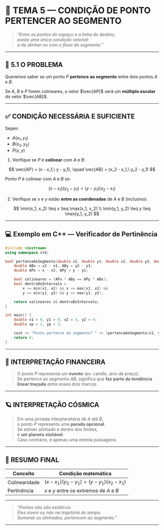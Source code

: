 
# 🧬 TEMA 5 — CONDIÇÃO DE PONTO PERTENCER AO SEGMENTO

> _“Entre os pontos do espaço e a linha do destino,  
existe uma única condição vetorial:  
a de alinhar-se com o fluxo do segmento."_  

---

## 🔎 5.1 O PROBLEMA

Queremos saber se um ponto $P$ **pertence ao segmento** entre dois pontos $A$ e $B$.

Se $A$, $B$ e $P$ forem colineares, o vetor $\vec{AP}$ será um **múltiplo escalar** do vetor $\vec{AB}$.

---

## ✅ CONDIÇÃO NECESSÁRIA E SUFICIENTE

Sejam:

- $A(x_1, y_1)$  
- $B(x_2, y_2)$  
- $P(x, y)$

1. Verifique se $P$ é **colinear** com $A$ e $B$:

$$
\vec{AP} = (x - x_1,\ y - y_1), \quad
\vec{AB} = (x_2 - x_1,\ y_2 - y_1)
$$

Ponto $P$ é colinear com $A$ e $B$ se:

$$
(x - x_1)(y_2 - y_1) = (y - y_1)(x_2 - x_1)
$$

2. Verifique se $x$ e $y$ estão **entre as coordenadas** de $A$ e $B$ (inclusivo):

$$
\min(x_1, x_2) \leq x \leq \max(x_1, x_2) \\
\min(y_1, y_2) \leq y \leq \max(y_1, y_2)
$$

---

## 💻 Exemplo em C++ — Verificador de Pertinência

```cpp
#include <iostream>
using namespace std;

bool pertenceAoSegmento(double x1, double y1, double x2, double y2, double x, double y) {
    double ABx = x2 - x1, ABy = y2 - y1;
    double APx = x - x1, APy = y - y1;

    bool colineares = (APx * ABy == APy * ABx);
    bool dentroDoIntervalo =
        x >= min(x1, x2) && x <= max(x1, x2) &&
        y >= min(y1, y2) && y <= max(y1, y2);

    return colineares && dentroDoIntervalo;
}

int main() {
    double x1 = 0, y1 = 0, x2 = 4, y2 = 4;
    double xp = 2, yp = 2;

    cout << "Ponto pertence ao segmento? " << (pertenceAoSegmento(x1, y1, x2, y2, xp, yp) ? "Sim" : "Não") << endl;
    return 0;
}
```

---

## 💸 INTERPRETAÇÃO FINANCEIRA

> O ponto $P$ representa um **evento** (ex: candle, alvo de preço).  
Se pertence ao segmento $AB$, significa que **faz parte da tendência linear traçada** entre esses dois marcos.

---

## 🪐 INTERPRETAÇÃO CÓSMICA

> Em uma jornada interplanetária de $A$ até $B$,  
o ponto $P$ representa uma **parada opcional**.  
Se estiver alinhado e dentro dos limites,  
é **um planeta visitável**.  
Caso contrário, é apenas uma estrela passageira.

---

## 🧠 RESUMO FINAL

| Conceito          | Condição matemática                                |
|-------------------|-----------------------------------------------------|
| Colinearidade     | $(x - x_1)(y_2 - y_1) = (y - y_1)(x_2 - x_1)$       |
| Pertinência       | $x$ e $y$ entre os extremos de $A$ e $B$            |

---

> _"Pontos não são estáticos.  
Eles vivem ou não na trajetória do tempo.  
Somente os alinhados, pertencem ao segmento."_  

---
